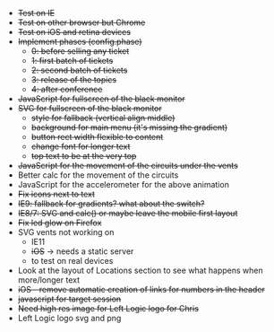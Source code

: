 * ~~Test on IE~~
* ~~Test on other browser but Chrome~~
* ~~Test on iOS and retina devices~~
* ~~Implement phases (config.phase)~~
	* ~~0: before selling any ticket~~
	* ~~1: first batch of tickets~~
	* ~~2: second batch of tickets~~
	* ~~3: release of the topics~~
	* ~~4: after conference~~
* ~~JavaScript for fullscreen of the black monitor~~
* ~~SVG for fullscreen of the black monitor~~
	* ~~style for fallback (vertical align middle)~~
	* ~~background for main menu (it's missing the gradient)~~
	* ~~button rect width flexible to content~~
	* ~~change font for longer text~~
	* ~~top text to be at the very top~~
* ~~JavaScript for the movement of the circuits under the vents~~
* Better calc for the movement of the circuits
* JavaScript for the accelerometer for the above animation
* ~~Fix icons next to text~~
* ~~IE9: fallback for gradients? what about the switch?~~
* ~~IE8/7: SVG and calc() or maybe leave the mobile first layout~~
* ~~Fix led glow on Firefox~~
* SVG vents not working on
	* IE11
	* ~~iOS~~ -> needs a static server
	* to test on real devices
* Look at the layout of Locations section to see what happens when more/longer text
* ~~iOS - remove automatic creation of links for numbers in the header~~
* ~~javascript for target session~~
* ~~Need high res image for Left Logic logo for Chris~~
* Left Logic logo svg and png